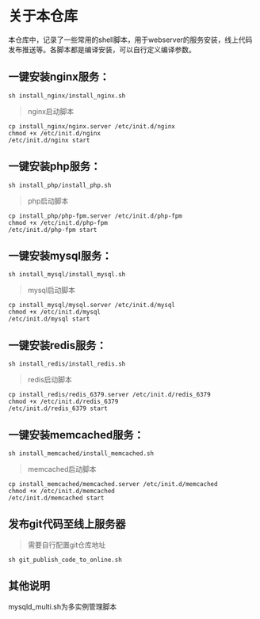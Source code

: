 # 关于本仓库

本仓库中，记录了一些常用的shell脚本，用于webserver的服务安装，线上代码发布推送等。各脚本都是编译安装，可以自行定义编译参数。

## 一键安装nginx服务：
```
sh install_nginx/install_nginx.sh
```

> nginx启动脚本

```
cp install_nginx/nginx.server /etc/init.d/nginx
chmod +x /etc/init.d/nginx
/etc/init.d/nginx start
```

## 一键安装php服务：
```
sh install_php/install_php.sh
```

> php启动脚本

```
cp install_php/php-fpm.server /etc/init.d/php-fpm
chmod +x /etc/init.d/php-fpm
/etc/init.d/php-fpm start
```

## 一键安装mysql服务：
```
sh install_mysql/install_mysql.sh
```

> mysql启动脚本

```
cp install_mysql/mysql.server /etc/init.d/mysql
chmod +x /etc/init.d/mysql
/etc/init.d/mysql start
```

## 一键安装redis服务：
```
sh install_redis/install_redis.sh
```

> redis启动脚本

```
cp install_redis/redis_6379.server /etc/init.d/redis_6379
chmod +x /etc/init.d/redis_6379
/etc/init.d/redis_6379 start
```

## 一键安装memcached服务：
```
sh install_memcached/install_memcached.sh
```

> memcached启动脚本

```
cp install_memcached/memcached.server /etc/init.d/memcached
chmod +x /etc/init.d/memcached
/etc/init.d/memcached start
```

## 发布git代码至线上服务器

> 需要自行配置git仓库地址

```
sh git_publish_code_to_online.sh
```

## 其他说明

mysqld_multi.sh为多实例管理脚本
